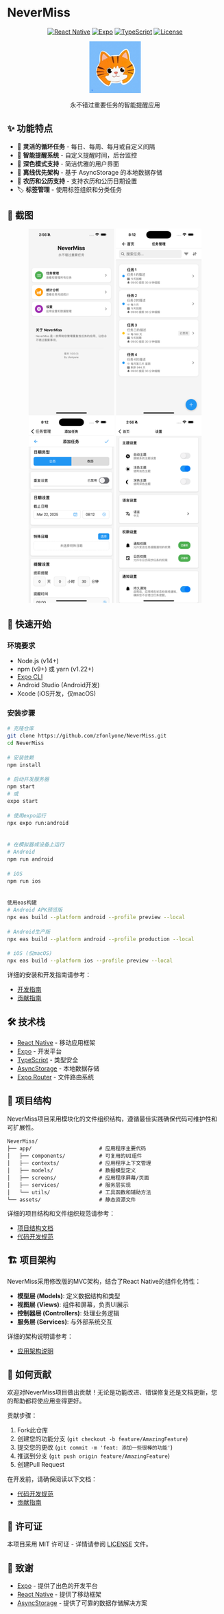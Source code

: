 # NeverMiss

<div align="center">

[![React Native](https://img.shields.io/badge/React%20Native-0.76.0-blue.svg?style=flat-square&logo=react)](https://reactnative.dev/)
[![Expo](https://img.shields.io/badge/Expo-SDK%2052-black.svg?style=flat-square&logo=expo)](https://expo.dev/)
[![TypeScript](https://img.shields.io/badge/TypeScript-5.1.3-blue.svg?style=flat-square&logo=typescript)](https://www.typescriptlang.org/)
[![License](https://img.shields.io/badge/License-MIT-green.svg?style=flat-square)](LICENSE)

</div>

<p align="center">
  <img src="assets\images\icon.png" alt="NeverMiss Logo" width="120" height="120">
</p>

<p align="center">
  永不错过重要任务的智能提醒应用
</p>

## ✨ 功能特点

- 🔄 **灵活的循环任务** - 每日、每周、每月或自定义间隔
- 🔔 **智能提醒系统** - 自定义提醒时间，后台监控
- 🌙 **深色模式支持** - 简洁优雅的用户界面
- 📱 **离线优先架构** - 基于 AsyncStorage 的本地数据存储
- 📅 **农历和公历支持** - 支持农历和公历日期设置
- 🏷️ **标签管理** - 使用标签组织和分类任务

## 📱 截图

<div align="center">
  <img src="assets/screenshots/main.png" alt="主页" width="200">
  <img src="assets/screenshots/task.png" alt="任务详情" width="200">
  <img src="assets/screenshots/task-edit.png" alt="创建任务" width="200">
  <img src="assets/screenshots/setting.png" alt="设置界面" width="200">
</div>

## 🚀 快速开始

### 环境要求

- Node.js (v14+)
- npm (v9+) 或 yarn (v1.22+)
- [Expo CLI](https://docs.expo.dev/get-started/installation/)
- Android Studio (Android开发)
- Xcode (iOS开发，仅macOS)

### 安装步骤

```bash
# 克隆仓库
git clone https://github.com/zfonlyone/NeverMiss.git
cd NeverMiss

# 安装依赖
npm install

# 启动开发服务器
npm start
# 或
expo start

# 使用expo运行
npx expo run:android


# 在模拟器或设备上运行
# Android
npm run android

# iOS
npm run ios


使用eas构建 
# Android APK预览版
npx eas build --platform android --profile preview --local

# Android生产版
npx eas build --platform android --profile production --local

# iOS (仅macOS)
npx eas build --platform ios --profile preview --local
```
详细的安装和开发指南请参考：
- [开发指南](docs/DEVELOPMENT_GUIDE.md)
- [贡献指南](docs/CONTRIBUTING.md)

## 🛠️ 技术栈

- [React Native](https://reactnative.dev/) - 移动应用框架
- [Expo](https://expo.dev/) - 开发平台
- [TypeScript](https://www.typescriptlang.org/) - 类型安全
- [AsyncStorage](https://react-native-async-storage.github.io/async-storage/) - 本地数据存储
- [Expo Router](https://docs.expo.dev/router/introduction/) - 文件路由系统

## 📂 项目结构

NeverMiss项目采用模块化的文件组织结构，遵循最佳实践确保代码可维护性和可扩展性。

```
NeverMiss/
├── app/                      # 应用程序主要代码
│   ├── components/           # 可复用的UI组件
│   ├── contexts/             # 应用程序上下文管理
│   ├── models/               # 数据模型定义
│   ├── screens/              # 应用程序屏幕/页面
│   ├── services/             # 服务层实现
│   └── utils/                # 工具函数和辅助方法
└── assets/                   # 静态资源文件
```

详细的项目结构和文件组织规范请参考：
- [项目结构文档](docs/PROJECT_STRUCTURE.md)
- [代码开发规范](docs/CODE_STANDARDS.md)

## 🏗️ 项目架构

NeverMiss采用修改版的MVC架构，结合了React Native的组件化特性：

- **模型层 (Models)**: 定义数据结构和类型
- **视图层 (Views)**: 组件和屏幕，负责UI展示
- **控制器层 (Controllers)**: 处理业务逻辑
- **服务层 (Services)**: 与外部系统交互

详细的架构说明请参考：
- [应用架构说明](docs/ARCHITECTURE.md)

## 🤝 如何贡献

欢迎对NeverMiss项目做出贡献！无论是功能改进、错误修复还是文档更新，您的帮助都将使应用变得更好。

贡献步骤：
1. Fork此仓库
2. 创建您的功能分支 (`git checkout -b feature/AmazingFeature`)
3. 提交您的更改 (`git commit -m 'feat: 添加一些很棒的功能'`)
4. 推送到分支 (`git push origin feature/AmazingFeature`)
5. 创建Pull Request

在开发前，请确保阅读以下文档：
- [代码开发规范](docs/CODE_STANDARDS.md)
- [贡献指南](docs/CONTRIBUTING.md)

## 📄 许可证

本项目采用 MIT 许可证 - 详情请参阅 [LICENSE](LICENSE) 文件。

## 👏 致谢

- [Expo](https://expo.dev/) - 提供了出色的开发平台
- [React Native](https://reactnative.dev/) - 提供了移动框架
- [AsyncStorage](https://react-native-async-storage.github.io/async-storage/) - 提供了可靠的数据存储解决方案

